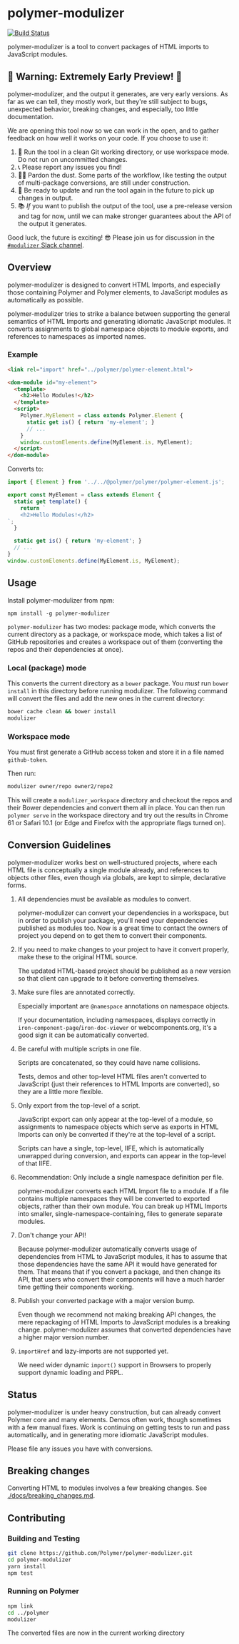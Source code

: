 # polymer-modulizer

[![Build Status](https://travis-ci.com/Polymer/polymer-modulizer.svg?token=x6MxFyUe7PYM8oPW9m6b&branch=master)](https://travis-ci.com/Polymer/polymer-modulizer)

polymer-modulizer is a tool to convert packages of HTML imports to JavaScript modules.

## 🚧 Warning: Extremely Early Preview! 🚧

polymer-modulizer, and the output it generates, are very early versions. As far as we can tell, they mostly work, but they're still subject to bugs, unexpected behavior, breaking changes, and especially, too little documentation.

We are opening this tool now so we can work in the open, and to gather feedback on how well it works on your code. If you choose to use it:

 1. 🚿 Run the tool in a clean Git working directory, or use workspace mode. Do not run on uncommitted changes.
 2. 📞 Please report any issues you find!
 3. 👷🏽‍ Pardon the dust. Some parts of the workflow, like testing the output of multi-package conversions, are still under construction.
 4. 🔄 Be ready to update and run the tool again in the future to pick up changes in output.
 5. 📚 _If_ you want to publish the output of the tool, use a pre-release version and tag for now, until we can make stronger guarantees about the API of the output it generates.

Good luck, the future is exciting! 😎 Please join us for discussion in the [`#modulizer` Slack channel](https://polymer.slack.com/messages/G6R11FXEC/).

## Overview

polymer-modulizer is designed to convert HTML Imports, and especially those containing Polymer and Polymer elements, to JavaScript modules as automatically as possible.

polymer-modulizer tries to strike a balance between supporting the general semantics of HTML Imports and generating idiomatic JavaScript modules. It converts assignments to global namespace objects to module exports, and references to namespaces as imported names.

### Example

```html
<link rel="import" href="../polymer/polymer-element.html">

<dom-module id="my-element">
  <template>
    <h2>Hello Modules!</h2>
  </template>
  <script>
    Polymer.MyElement = class extends Polymer.Element {
      static get is() { return 'my-element'; }
      // ...
    }
    window.customElements.define(MyElement.is, MyElement);
  </script>
</dom-module>
```

Converts to:

```javascript
import { Element } from '../../@polymer/polymer/polymer-element.js';

export const MyElement = class extends Element {
  static get template() {
    return `
    <h2>Hello Modules!</h2>
`;
  }

  static get is() { return 'my-element'; }
  // ...
}
window.customElements.define(MyElement.is, MyElement);
```

## Usage

Install polymer-modulizer from npm:

```
npm install -g polymer-modulizer
```

`polymer-modulizer` has two modes: package mode, which converts the current directory as a package,
or workspace mode, which takes a list of GitHub repositories and creates a workspace out of them
(converting the repos and their dependencies at once).

### Local (package) mode

This converts the current directory as a `bower` package. You _must_ run `bower install` in
this directory before running modulizer. The following command will convert the files and
add the new ones in the current directory:

```sh
bower cache clean && bower install
modulizer
```

### Workspace mode

You must first generate a GitHub access token and store it in a file named `github-token`.

Then run:

```sh
modulizer owner/repo owner2/repo2
```

This will create a `modulizer_workspace` directory and checkout the repos and their Bower dependencies and convert them all in place. You can then run `polymer serve` in the workspace directory and try out the results in Chrome 61 or Safari 10.1 (or Edge and Firefox with the appropriate flags turned on).

## Conversion Guidelines

polymer-modulizer works best on well-structured projects, where each HTML file is conceptually a single module already, and references to objects other files, even though via globals, are kept to simple, declarative forms.

 1. All dependencies must be available as modules to convert.

    polymer-modulizer can convert your dependencies in a workspace, but in order to publish your package, you'll need your dependencies published as modules too. Now is a great time to contact the owners of project you depend on to get them to convert their components.

 1. If you need to make changes to your project to have it convert properly, make these to the original HTML source.

    The updated HTML-based project should be published as a new version so that client can upgrade to it before converting themselves.

 1. Make sure files are annotated correctly.

    Especially important are `@namespace` annotations on namespace objects.

    If your documentation, including namespaces, displays correctly in `iron-component-page`/`iron-doc-viewer` or webcomponents.org, it's a good sign it can be automatically converted.

 1. Be careful with multiple scripts in one file.

    Scripts are concatenated, so they could have name collisions.

    Tests, demos and other top-level HTML files aren't converted to JavaScript (just their references to HTML Imports are converted), so they are a little more flexible.

 1. Only export from the top-level of a script.

    JavaScript export can only appear at the top-level of a module, so assignments to namespace objects which serve as exports in HTML Imports can only be converted if they're at the top-level of a script.

    Scripts can have a single, top-level, IIFE, which is automatically unwrapped during conversion, and exports can appear in the top-level of that IIFE.

 1. Recommendation: Only include a single namespace definition per file.

    polymer-modulizer converts each HTML Import file to a module. If a file contains multiple namespaces they will be converted to exported objects, rather than their own module. You can break up HTML Imports into smaller, single-namespace-containing, files to generate separate modules.

 1. Don't change your API!

    Because polymer-modulizer automatically converts usage of dependencies from HTML to JavaScript modules, it has to assume that those dependencies have the same API it would have generated for them. That means that if you convert a package, and then change its API, that users who convert their components will have a much harder time getting their components working.

 1. Publish your converted package with a major version bump.

    Even though we recommend not making breaking API changes, the mere repackaging of HTML Imports to JavaScript modules is a breaking change. polymer-modulizer assumes that converted dependencies have a higher major version number.

 1. `importHref` and lazy-imports are not supported yet.

    We need wider dynamic `import()` support in Browsers to properly support dynamic loading and PRPL.

## Status

polymer-modulizer is under heavy construction, but can already convert Polymer core and many elements. Demos often work, though sometimes with a few manual fixes. Work is continuing on getting tests to run and pass automatically, and in generating more idiomatic JavaScript modules.

Please file any issues you have with conversions.

## Breaking changes

Converting HTML to modules involves a few breaking changes. See [./docs/breaking_changes.md](./docs/breaking_changes.md).

## Contributing

### Building and Testing

```sh
git clone https://github.com/Polymer/polymer-modulizer.git
cd polymer-modulizer
yarn install
npm test
```

### Running on Polymer

```sh
npm link
cd ../polymer
modulizer
```

The converted files are now in the current working directory
